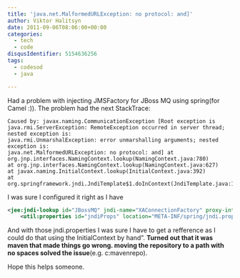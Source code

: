 ```yaml
---
title: 'java.net.MalformedURLException: no protocol: and]'
author: Viktor Halitsyn
date: 2011-09-06T08:06:00+00:00
categories:
  - tech
  - code
disqusIdentifier: 5154636256
tags:
  - codesod
  - java

---
```

Had a problem with injecting JMSFactory for JBoss MQ using spring(for Camel :)). The problem had the next StackTrace:

```
Caused by: javax.naming.CommunicationException [Root exception is java.rmi.ServerException: RemoteException occurred in server thread; nested exception is:
java.rmi.UnmarshalException: error unmarshalling arguments; nested exception is:
java.net.MalformedURLException: no protocol: and] at org.jnp.interfaces.NamingContext.lookup(NamingContext.java:780)
at org.jnp.interfaces.NamingContext.lookup(NamingContext.java:627)
at javax.naming.InitialContext.lookup(InitialContext.java:392)
at org.springframework.jndi.JndiTemplate$1.doInContext(JndiTemplate.java:154)
```

I was sure I configured it right as I have

```xml
<jee:jndi-lookup id="JBossMQ" jndi-name="XAConnectionFactory" proxy-interface="javax.jms.ConnectionFactory" environment-ref="jndiProps" resource-ref="true"/>
    <util:properties id="jndiProps" location="META-INF/spring/jndi.properties"/>
```

And with those jndi.properties I was sure I have to get a refference as I could do that using the InitialContext
by hand&#8221;. **Turned out that it was maven that made things go wrong. moving the repository to a path with no spaces solved the issue**(e.g. c:mavenrepo).
  
Hope this helps someone.